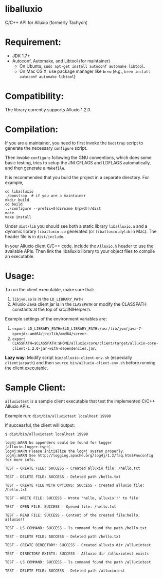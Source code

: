 # liballuxio

C/C++ API for Alluxio (formerly Tachyon)

# Requirement:

  * JDK 1.7+
  * Autoconf, Automake, and Libtool (for maintainer)
    - On Ubuntu, `sudo apt-get install autoconf automake libtool`.
    - On Mac OS X, use package manager like `brew` (e.g., `brew install autoconf automake libtool`)

# Compatibility:

The library currently supports Alluxio 1.2.0.

# Compilation:

If you are a maintainer, you need to first invoke the `boostrap` script to generate the necessary
`configure` script.

Then invoke `configure` following the GNU conventions, which does some basic testing,
tries to setup the JNI CFLAGS and LDFLAGS automatically, and then generate a `Makefile`.

It is recommended that you build the project in a separate directory. For example,

```
cd liballuxio
./boostrap  # if you are a maintainer
mkdir build
cd build
../configure --prefix=$(dirname $(pwd))/dist
make
make install
```

Under `dist/lib` you should see both a static library `liballuxio.a` and a dynamic
library `liballuxio.so` generated (or `liballuxio.dylib` in Mac). The header file 
is in `dist/include`.

In your Alluxio client C/C++ code, include the `Alluxio.h` header to use the available
APIs. Then link the liballuxio library to your object files to compile an executable.

# Usage:

To run the client executable, make sure that:

1. `libjvm.so` is in the `LD_LIBRARY_PATH`
2. Alluxio Java client jar is in the `CLASSPATH` or modify the CLASSPATH constants at the top of src/JNIHelper.h.

Example settings of the environment variables are:

1. `export LD_LIBRARY_PATH=$LD_LIBRARY_PATH:/usr/lib/jvm/java-7-openjdk-amd64/jre/lib/amd64/server`.
2. `export CLASSPATH=$CLASSPATH:$HOME/alluxio/core/client/target/alluxio-core-client-1.2.0-jar-with-dependencies.jar`.

**Lazy way**: Modify script `bin/alluxio-client-env.sh` (especially `clientjarpath`) and 
then `source bin/alluxio-client-env.sh` before running the client executable.

# Sample Client:
`alluxiotest` is a sample client executable that test the implemented C/C++ Alluxio APIs.

Example run: `dist/bin/alluxiotest localhost 19998`

If successful, the client will output:

```
$ dist/bin/alluxiotest localhost 19998

log4j:WARN No appenders could be found for logger (alluxio.logger.type).
log4j:WARN Please initialize the log4j system properly.
log4j:WARN See http://logging.apache.org/log4j/1.2/faq.html#noconfig for more info.

TEST - CREATE FILE: SUCCESS - Created alluxio file: /hello.txt

TEST - DELETE FILE: SUCCESS - Deleted path /hello.txt

TEST - CREATE FILE WITH OPTIONS: SUCCESS - Created alluxio file: /hello.txt

TEST - WRITE FILE: SUCCESS - Wrote "hello, alluxio!!" to file

TEST - OPEN FILE: SUCCESS - Opened file: /hello.txt

TEST - READ FILE: SUCCESS - Content of the created file:hello, alluxio!!

TEST - LS COMMAND: SUCCESS - ls command found the path /hello.txt

TEST - DELETE FILE: SUCCESS - Deleted path /hello.txt

TEST - CREATE DIRECTORY: SUCCESS - Created alluxio dir /alluxiotest

TEST - DIRECTORY EXISTS: SUCCESS - Alluxio dir /alluxiotest exists

TEST - LS COMMAND: SUCCESS - ls command found the path /alluxiotest

TEST - DELETE FILE: SUCCESS - Deleted path /alluxiotest
```
